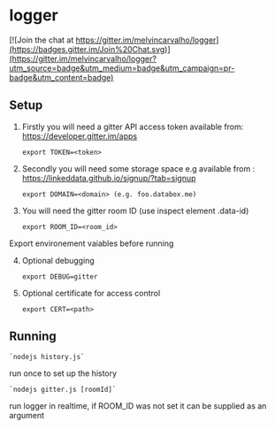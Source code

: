 # logger

[![Join the chat at https://gitter.im/melvincarvalho/logger](https://badges.gitter.im/Join%20Chat.svg)](https://gitter.im/melvincarvalho/logger?utm_source=badge&utm_medium=badge&utm_campaign=pr-badge&utm_content=badge)

## Setup

1. Firstly you will need a gitter API access token available from: https://developer.gitter.im/apps

    `export TOKEN=<token>`

2. Secondly you will need some storage space e.g available from : https://linkeddata.github.io/signup/?tab=signup

    `export DOMAIN=<domain> (e.g. foo.databox.me)`

3. You will need the gitter room ID (use inspect element .data-id)

    `export ROOM_ID=<room_id>`

Export environement vaiables before running

4. Optional debugging

    `export DEBUG=gitter`

5. Optional certificate for access control

    `export CERT=<path>`

## Running

    `nodejs history.js`

run once to set up the history

    `nodejs gitter.js [roomId]`

run logger in realtime, if ROOM_ID was not set it can be supplied as an argument
